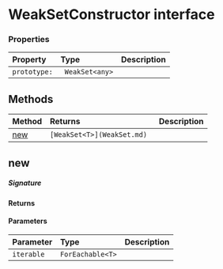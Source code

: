 # WeakSetConstructor interface





### Properties

| Property	   | Type	| Description|
|:-------------|:-------|:-----------|
|`prototype:`      |` WeakSet<any>` |  |




## Methods

| Method	   |  Returns	| Description|
|:-------------|:-------|:-----------|
|[new](#new)      | `[WeakSet<T>](WeakSet.md) `|  |



## new



##### Signature

#### Returns

#### Parameters


| Parameter	   | Type    | Description |
|:-------------|:---------------|:------------|
| `iterable`    | `ForEachable<T>` |  |

